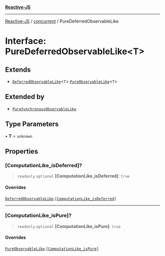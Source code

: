 [**Reactive-JS**](../../README.md)

***

[Reactive-JS](../../README.md) / [concurrent](../README.md) / PureDeferredObservableLike

# Interface: PureDeferredObservableLike\<T\>

## Extends

- [`DeferredObservableLike`](DeferredObservableLike.md)\<`T`\>.[`PureObservableLike`](PureObservableLike.md)\<`T`\>

## Extended by

- [`PureSynchronousObservableLike`](PureSynchronousObservableLike.md)

## Type Parameters

• **T** = `unknown`

## Properties

### \[ComputationLike\_isDeferred\]?

> `readonly` `optional` **\[ComputationLike\_isDeferred\]**: `true`

#### Overrides

[`DeferredObservableLike`](DeferredObservableLike.md).[`[ComputationLike_isDeferred]`](DeferredObservableLike.md#computationlike_isdeferred)

***

### \[ComputationLike\_isPure\]?

> `readonly` `optional` **\[ComputationLike\_isPure\]**: `true`

#### Overrides

[`PureObservableLike`](PureObservableLike.md).[`[ComputationLike_isPure]`](PureObservableLike.md#computationlike_ispure)
